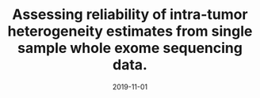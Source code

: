 ---
title: "Assessing reliability of intra-tumor heterogeneity estimates from single sample whole exome sequencing data."
collection: publications
permalink: /publications/2019-11-01-Assessing-reliability-of-intra-tumor-heterogeneity-estimates-from-single-sample-whole-exome-sequencing-data
date: 2019-11-01
paperurl: 'https://doi.org/10.1371/journal.pone.0224143'
code: 'https://github.com/judithabk6/ITH_TCGA'
citation: 'J.&nbsp;Abécassis, A.-S. Hamy, C.&nbsp;Laurent, B.&nbsp;Sadacca, H.&nbsp;Bonsang-Kitzis, F.&nbsp;Reyal, &amp; J.-P. Vert.
Assessing reliability of intra-tumor heterogeneity estimates from single sample whole exome sequencing data.
<em>PLoS One</em>, 14:e0224143, 2019.'
---